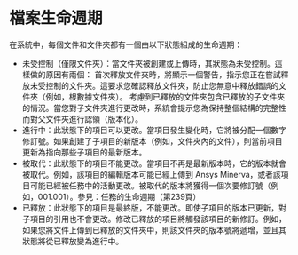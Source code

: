 # 檔案生命週期

在系統中，每個文件和文件夾都有一個由以下狀態組成的生命週期：&#x20;

* 未受控制（僅限文件夾）：當文件夾被創建或上傳時，其狀態為未受控制。這樣做的原因有兩個： 首次釋放文件夾時，將顯示一個警告，指示您正在嘗試釋放未受控制的文件夾。這要求您確認釋放文件夾，防止您無意中釋放錯誤的文件夾（例如，根數據文件夾）。 考慮到已釋放的文件夾包含已釋放的子文件夾的情況。當您對子文件夾進行更改時，系統會提示您為保持整個結構的完整性而對父文件夾進行認領（版本化）。&#x20;
* 進行中：此狀態下的項目可以更改。當項目發生變化時，它將被分配一個數字修訂號。如果創建了子項目的新版本（例如，文件夾內的文件），則當前項目更新為指向那些子項目的最新版本。&#x20;
* 被取代：此狀態下的項目不能更改。當項目不再是最新版本時，它的版本就會被取代。例如，該項目的編輯版本可能已經上傳到 Ansys Minerva，或者該項目可能已經被任務中的活動更改。被取代的版本將獲得一個次要修訂號（例如，001.001）。參見：任務的生命週期（第239頁）&#x20;
* 已釋放：此狀態下的項目是最終版，不能更改。即使子項目的版本已更新，對子項目的引用也不會更改。修改已釋放的項目將觸發該項目的新修訂。例如，如果您將文件上傳到已釋放的文件夾中，則該文件夾的版本號將遞增，並且其狀態將從已釋放變為進行中。
